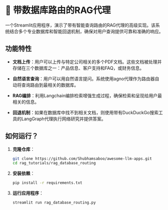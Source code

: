 # 📠 带数据库路由的RAG代理

一个Streamlit应用程序，演示了带有智能查询路由的RAG代理的高级实现。该系统结合多个专业数据库和智能回退机制，确保对用户查询提供可靠和准确的响应。

## 功能特性

- **文档上传**：用户可以上传与特定公司相关的多个PDF文档。这些文档被处理并存储在三个数据库之一：产品信息、客户支持和FAQ，或财务信息。
  
- **自然语言查询**：用户可以用自然语言提问。系统使用agno代理作为路由器自动将查询路由到最相关的数据库。

- **RAG编排**：利用Langchain编排检索增强生成过程，确保检索和呈现给用户最相关的信息。

- **回退机制**：如果在数据库中找不到相关文档，则使用带有DuckDuckGo搜索工具的LangGraph代理执行网络研究并提供答案。

## 如何运行？

1. **克隆仓库**：
   ```bash
   git clone https://github.com/Shubhamsaboo/awesome-llm-apps.git
   cd rag_tutorials/rag_database_routing
   ```

2. **安装依赖**：
   ```bash
   pip install -r requirements.txt
   ```

3. **运行应用程序**：
   ```bash
   streamlit run rag_database_routing.py
